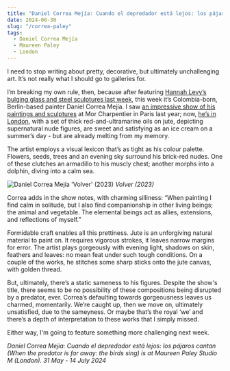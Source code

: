 ```yaml
---
title: "Daniel Correa Mejía: Cuando el depredador está lejos: los pájaros cantan (When the predator is far away: the birds sing) | Maureen Paley Studio M"
date: 2024-06-30
slug: "/correa-paley"
tags:
  - Daniel Correa Mejía
  - Maureen Paley
  - London
---
```


I need to stop writing about pretty, decorative, but ultimately unchallenging art. It’s not really what I should go to galleries for.

I’m breaking my own rule, then, because after featuring [Hannah Levy’s bulging glass and steel sculptures last week](https://artangled.com/posts/levy-massimo/), this week it’s Colombia-born, Berlin-based painter Daniel Correa Mejía. I saw [an impressive show of his paintings and sculptures](https://www.mor-charpentier.com/exhibition/lucrecia/) at Mor Charpentier in Paris last year; now, [he’s in London](https://www.maureenpaley.com/exhibitions/daniel-correa-mejia), with a set of thick red-and-ultramarine oils on jute, depicting supernatural nude figures, are sweet and satisfying as an ice cream on a summer’s day - but are already melting from my memory.

The artist employs a visual lexicon that’s as tight as his colour palette. Flowers, seeds, trees and an evening sky surround his brick-red nudes. One of these clutches an armadillo to his muscly chest; another morphs into a dolphin, diving into a calm sea.

![Daniel Correa Mejía 'Volver' (2023)](/correa-paley-1.jpeg)
_Volver (2023)_

Correa adds in the show notes, with charming silliness: “When painting I find calm in solitude, but I also find companionship in other living beings; the animal and vegetable. The elemental beings act as allies, extensions, and reflections of myself.”

Formidable craft enables all this prettiness. Jute is an unforgiving natural material to paint on. It requires vigorous strokes, it leaves narrow margins for error. The artist plays gorgeously with evening light, shadows on skin, feathers and leaves: no mean feat under such tough conditions. On a couple of the works, he stitches some sharp sticks onto the jute canvas, with golden thread.

But, ultimately, there’s a static sameness to his figures. Despite the show's title, there seems to be no possibility of these compositions being disrupted by a predator, ever. Correa’s defaulting towards gorgeousness leaves us charmed, momentarily. We’re caught up, then we move on, ultimately unsatisfied, due to the sameyness. Or maybe that’s the royal ‘we’ and there’s a depth of interpretation to these works that I simply missed.

Either way, I'm going to feature something more challenging next week.

_Daniel Correa Mejia: Cuando el depredador está lejos: los pájaros cantan (When the predator is far away: the birds sing) is at Maureen Paley Studio M (London). 31 May - 14 July 2024_

